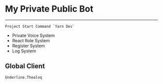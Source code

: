 # My Private Public Bot
***
    Project Start Command `Yarn Dev`
* Private Voice System
* React Role System
* Register System
* Log System

## Global Client
    Underline.Thealoq
